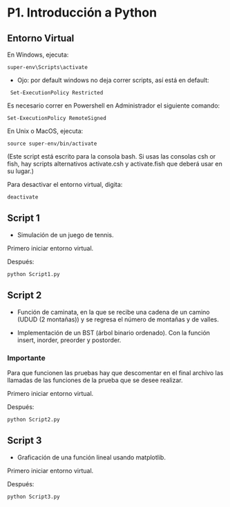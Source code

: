 # P1. Introducción a Python

## Entorno Virtual

En Windows, ejecuta:

```
super-env\Scripts\activate
```

- Ojo: por default windows no deja correr scripts, así está en default:

```
 Set-ExecutionPolicy Restricted
```

Es necesario correr en Powershell en Administrador el siguiente comando:

```
Set-ExecutionPolicy RemoteSigned
```

En Unix o MacOS, ejecuta:

```
source super-env/bin/activate
```

(Este script está escrito para la consola bash. Si usas las consolas csh or fish, hay scripts alternativos activate.csh y activate.fish que deberá usar en su lugar.)

Para desactivar el entorno virtual, digita:

```
deactivate
```

## Script 1

- Simulación de un juego de tennis.

Primero iniciar entorno virtual.

Después:

```
python Script1.py
```

## Script 2

- Función de caminata, en la que se recibe una cadena de un camino (UDUD (2 montañas)) y se regresa el número de montañas y de valles.

- Implementación de un BST (árbol binario ordenado). Con la función insert, inorder, preorder y postorder.

### **Importante**

Para que funcionen las pruebas hay que descomentar en el final archivo las llamadas de las funciones de la prueba que se desee realizar.

Primero iniciar entorno virtual.

Después:

```
python Script2.py
```

## Script 3

- Graficación de una función lineal usando matplotlib.

Primero iniciar entorno virtual.

Después:

```
python Script3.py
```
